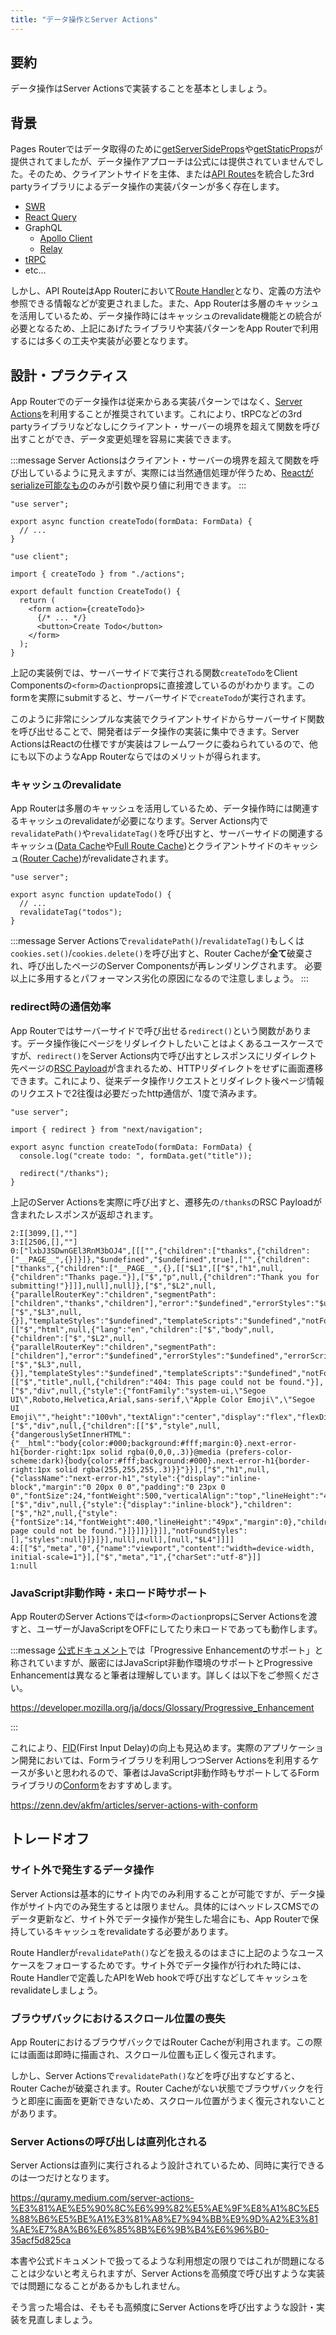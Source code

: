 ```yaml
---
title: "データ操作とServer Actions"
---
```


## 要約

データ操作はServer Actionsで実装することを基本としましょう。

## 背景

Pages Routerではデータ取得のために[getServerSideProps](https://nextjs.org/docs/pages/building-your-application/data-fetching/get-server-side-props)や[getStaticProps](https://nextjs.org/docs/pages/building-your-application/data-fetching/get-static-props)が提供されてましたが、データ操作アプローチは公式には提供されていませんでした。そのため、クライアントサイドを主体、または[API Routes](https://nextjs.org/docs/pages/building-your-application/routing/api-routes)を統合した3rd partyライブラリによるデータ操作の実装パターンが多く存在します。

- [SWR](https://swr.vercel.app/)
- [React Query](https://react-query.tanstack.com/)
- GraphQL
  - [Apollo Client](https://www.apollographql.com/docs/react/)
  - [Relay](https://relay.dev/)
- [tRPC](https://trpc.io/)
- etc...

しかし、API RouteはApp Routerにおいて[Route Handler](https://nextjs.org/docs/app/building-your-application/routing/route-handlers)となり、定義の方法や参照できる情報などが変更されました。また、App Routerは多層のキャッシュを活用しているため、データ操作時にはキャッシュのrevalidate機能との統合が必要となるため、上記にあげたライブラリや実装パターンをApp Routerで利用するには多くの工夫や実装が必要となります。

## 設計・プラクティス

App Routerでのデータ操作は従来からある実装パターンではなく、[Server Actions](https://nextjs.org/docs/app/building-your-application/data-fetching/server-actions-and-mutations)を利用することが推奨されています。これにより、tRPCなどの3rd partyライブラリなどなしにクライアント・サーバーの境界を超えて関数を呼び出すことができ、データ変更処理を容易に実装できます。

:::message
Server Actionsはクライアント・サーバーの境界を超えて関数を呼び出しているように見えますが、実際には当然通信処理が伴うため、[Reactがserialize可能なもの](https://react.dev/reference/rsc/use-server#serializable-parameters-and-return-values)のみが引数や戻り値に利用できます。
:::

```tsx :app/actions.ts
"use server";

export async function createTodo(formData: FormData) {
  // ...
}
```

```tsx :app/page.tsx
"use client";

import { createTodo } from "./actions";

export default function CreateTodo() {
  return (
    <form action={createTodo}>
      {/* ... */}
      <button>Create Todo</button>
    </form>
  );
}
```

上記の実装例では、サーバーサイドで実行される関数`createTodo`をClient Componentsの`<form>`の`action`propsに直接渡しているのがわかります。このformを実際にsubmitすると、サーバーサイドで`createTodo`が実行されます。

このように非常にシンプルな実装でクライアントサイドからサーバーサイド関数を呼び出せることで、開発者はデータ操作の実装に集中できます。Server ActionsはReactの仕様ですが実装はフレームワークに委ねられているので、他にも以下のようなApp Routerならではのメリットが得られます。

### キャッシュのrevalidate

App Routerは多層のキャッシュを活用しているため、データ操作時には関連するキャッシュのrevalidateが必要になります。Server Actions内で`revalidatePath()`や`revalidateTag()`を呼び出すと、サーバーサイドの関連するキャッシュ([Data Cache](https://nextjs.org/docs/app/building-your-application/caching#data-cache)や[Full Route Cache](https://nextjs.org/docs/app/building-your-application/caching#full-route-cache))とクライアントサイドのキャッシュ([Router Cache](https://nextjs.org/docs/app/building-your-application/caching#router-cache))がrevalidateされます。

```tsx :app/actions.ts
"use server";

export async function updateTodo() {
  // ...
  revalidateTag("todos");
}
```

:::message
Server Actionsで`revalidatePath()`/`revalidateTag()`もしくは`cookies.set()`/`cookies.delete()`を呼び出すと、Router Cacheが**全て**破棄され、呼び出したページのServer Componentsが再レンダリングされます。
必要以上に多用するとパフォーマンス劣化の原因になるので注意しましょう。
:::

### redirect時の通信効率

App Routerではサーバーサイドで呼び出せる`redirect()`という関数があります。データ操作後にページをリダレイクトしたいことはよくあるユースケースですが、`redirect()`をServer Actions内で呼び出すとレスポンスにリダイレクト先ページの[RSC Payload](https://nextjs.org/docs/app/building-your-application/rendering/server-components#how-are-server-components-rendered)が含まれるため、HTTPリダイレクトをせずに画面遷移できます。これにより、従来データ操作リクエストとリダイレクト後ページ情報のリクエストで2往復は必要だったhttp通信が、1度で済みます。

```tsx :app/actions.ts
"use server";

import { redirect } from "next/navigation";

export async function createTodo(formData: FormData) {
  console.log("create todo: ", formData.get("title"));

  redirect("/thanks");
}
```

上記のServer Actionsを実際に呼び出すと、遷移先の`/thanks`のRSC Payloadが含まれたレスポンスが返却されます。

```text
2:I[3099,[],""]
3:I[2506,[],""]
0:["lxbJ3SDwnGEl3RnM3bOJ4",[[["",{"children":["thanks",{"children":["__PAGE__",{}]}]},"$undefined","$undefined",true],["",{"children":["thanks",{"children":["__PAGE__",{},[["$L1",[["$","h1",null,{"children":"Thanks page."}],["$","p",null,{"children":"Thank you for submitting!"}]]],null],null]},["$","$L2",null,{"parallelRouterKey":"children","segmentPath":["children","thanks","children"],"error":"$undefined","errorStyles":"$undefined","errorScripts":"$undefined","template":["$","$L3",null,{}],"templateStyles":"$undefined","templateScripts":"$undefined","notFound":"$undefined","notFoundStyles":"$undefined","styles":null}],null]},[["$","html",null,{"lang":"en","children":["$","body",null,{"children":["$","$L2",null,{"parallelRouterKey":"children","segmentPath":["children"],"error":"$undefined","errorStyles":"$undefined","errorScripts":"$undefined","template":["$","$L3",null,{}],"templateStyles":"$undefined","templateScripts":"$undefined","notFound":[["$","title",null,{"children":"404: This page could not be found."}],["$","div",null,{"style":{"fontFamily":"system-ui,\"Segoe UI\",Roboto,Helvetica,Arial,sans-serif,\"Apple Color Emoji\",\"Segoe UI Emoji\"","height":"100vh","textAlign":"center","display":"flex","flexDirection":"column","alignItems":"center","justifyContent":"center"},"children":["$","div",null,{"children":[["$","style",null,{"dangerouslySetInnerHTML":{"__html":"body{color:#000;background:#fff;margin:0}.next-error-h1{border-right:1px solid rgba(0,0,0,.3)}@media (prefers-color-scheme:dark){body{color:#fff;background:#000}.next-error-h1{border-right:1px solid rgba(255,255,255,.3)}}"}}],["$","h1",null,{"className":"next-error-h1","style":{"display":"inline-block","margin":"0 20px 0 0","padding":"0 23px 0 0","fontSize":24,"fontWeight":500,"verticalAlign":"top","lineHeight":"49px"},"children":"404"}],["$","div",null,{"style":{"display":"inline-block"},"children":["$","h2",null,{"style":{"fontSize":14,"fontWeight":400,"lineHeight":"49px","margin":0},"children":"This page could not be found."}]}]]}]}]],"notFoundStyles":[],"styles":null}]}]}],null],null],[null,"$L4"]]]]
4:[["$","meta","0",{"name":"viewport","content":"width=device-width, initial-scale=1"}],["$","meta","1",{"charSet":"utf-8"}]]
1:null
```

### JavaScript非動作時・未ロード時サポート

App RouterのServer Actionsでは`<form>`の`action`propsにServer Actionsを渡すと、ユーザーがJavaScriptをOFFにしてたり未ロードであっても動作します。

:::message
[公式ドキュメント](https://nextjs.org/docs/app/building-your-application/data-fetching/server-actions-and-mutations#behavior)では「Progressive Enhancementのサポート」と称されていますが、厳密にはJavaScript非動作環境のサポートとProgressive Enhancementは異なると筆者は理解しています。詳しくは以下をご参照ください。

https://developer.mozilla.org/ja/docs/Glossary/Progressive_Enhancement

:::

これにより、[FID](https://web.dev/articles/fid?hl=ja)(First Input Delay)の向上も見込めます。実際のアプリケーション開発においては、Formライブラリを利用しつつServer Actionsを利用するケースが多いと思われるので、筆者はJavaScript非動作時もサポートしてるFormライブラリの[Conform](https://conform.guide/)をおすすめします。

https://zenn.dev/akfm/articles/server-actions-with-conform

## トレードオフ

### サイト外で発生するデータ操作

Server Actionsは基本的にサイト内でのみ利用することが可能ですが、データ操作がサイト内でのみ発生するとは限りません。具体的にはヘッドレスCMSでのデータ更新など、サイト外でデータ操作が発生した場合にも、App Routerで保持しているキャッシュをrevalidateする必要があります。

Route Handlerが`revalidatePath()`などを扱えるのはまさに上記のようなユースケースをフォローするためです。サイト外でデータ操作が行われた時には、Route Handlerで定義したAPIをWeb hookで呼び出すなどしてキャッシュをrevalidateしましょう。

### ブラウザバックにおけるスクロール位置の喪失

App RouterにおけるブラウザバックではRouter Cacheが利用されます。この際には画面は即時に描画され、スクロール位置も正しく復元されます。

しかし、Server Actionsで`revalidatePath()`などを呼び出すなどすると、Router Cacheが破棄されます。Router Cacheがない状態でブラウザバックを行うと即座に画面を更新できないため、スクロール位置がうまく復元されないことがあります。

### Server Actionsの呼び出しは直列化される

Server Actionsは直列に実行されるよう設計されているため、同時に実行できるのは一つだけとなります。

https://quramy.medium.com/server-actions-%E3%81%AE%E5%90%8C%E6%99%82%E5%AE%9F%E8%A1%8C%E5%88%B6%E5%BE%A1%E3%81%A8%E7%94%BB%E9%9D%A2%E3%81%AE%E7%8A%B6%E6%85%8B%E6%9B%B4%E6%96%B0-35acf5d825ca

本書や公式ドキュメントで扱ってるような利用想定の限りではこれが問題になることは少ないと考えられますが、Server Actionsを高頻度で呼び出すような実装では問題になることがあるかもしれません。

そう言った場合は、そもそも高頻度にServer Actionsを呼び出すような設計・実装を見直しましょう。
